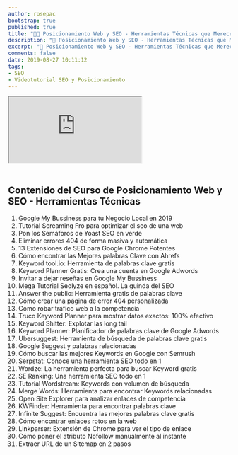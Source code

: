 ```yaml
---
author: rosepac
bootstrap: true
published: true
title: "👨‍🏫 Posicionamiento Web y SEO - Herramientas Técnicas que Merecen la Pena"
description: "🚀 Posicionamiento Web y SEO - Herramientas Técnicas que Merecen la Pena"
excerpt: "🚀 Posicionamiento Web y SEO - Herramientas Técnicas que Merecen la Pena"
comments: false
date: 2019-08-27 10:11:12
tags:
- SEO
- Videotutorial SEO y Posicionamiento
---
```


<div class="embed-responsive embed-responsive-16by9">
  <iframe class="embed-responsive-item" src="https://www.youtube-nocookie.com/embed/videoseries?list=PLTlBeKQnFKtIU7Ap4jNX513lI1bC9m01X" allowfullscreen></iframe>
</div><br/>

## **Contenido del Curso de Posicionamiento Web y SEO - Herramientas Técnicas**

1. Google My Bussiness para tu Negocio Local en 2019
1. Tutorial Screaming Fro para optimizar el seo de una web
1. Pon los Semáforos de Yoast SEO en verde
1. Eliminar errores 404 de forma masiva y automática
1. 13 Extensiones de SEO para Google Chrome Potentes
1. Cómo encontrar las Mejores palabras Clave con Ahrefs
1. Keyword tool.io: Herramienta de palabras clave gratis
1. Keyword Planner Gratis: Crea una cuenta en Google Adwords
1. Invitar a dejar reseñas en Google My Bussiness
1. Mega Tutorial Seolyze en español. La guinda del SEO
1. Answer the public: Herramienta gratis de palabras clave
1. Cómo crear una página de error 404 personalizada
1. Cómo robar tráfico web a la competencia
1. Truco Keyword Planner para mostrar datos exactos: 100% efectivo
1. Keyword Shitter: Explotar las long tail
1. Keyword Planner: Planificador de palabras clave de Google Adwords
1. Ubersuggest: Herramienta de búsqueda de palabras clave gratis
1. Google Suggest y palabras relacionadas
1. Cómo buscar las mejores Keywords en Google con Semrush
1. Serpstat: Conoce una herramienta SEO todo en 1
1. Wordze: La herramienta perfecta para buscar Keyword gratis
1. SE Ranking: Una herramienta SEO todo en 1
1. Tutorial Wordstream: Keywords con volumen de búsqueda
1. Merge Words: Herramienta para encontrar Keywords relacionadas
1. Open Site Explorer para analizar enlaces de competencia
1. KWFinder: Herramienta para encontrar palabras clave
1. Infinite Suggest: Encuentra las mejores palabras clave gratis
1. Cómo encontrar enlaces rotos en la web
1. Linkparser: Extensión de Chrome para ver el tipo de enlace
1. Cómo poner el atributo Nofollow manualmente al instante
1. Extraer URL de un Sitemap en 2 pasos